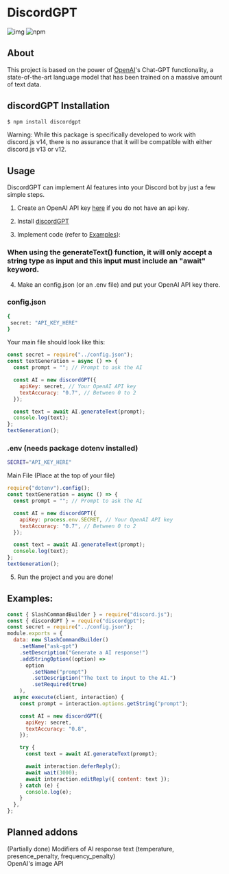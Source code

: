 # DiscordGPT

![img](https://img.shields.io/codacy/grade/333027d39cce490e83ac03cf5f0f1e9d?style=for-the-badge&logo=codacy)
![npm](https://img.shields.io/npm/v/discordgpt?style=for-the-badge)

## About

This project is based on the power of [OpenAI](https://beta.openai.com)'s Chat-GPT functionality, a state-of-the-art language model that has been trained on a massive amount of text data.

## discordGPT Installation

```bash
$ npm install discordgpt
```

Warning: While this package is specifically developed to work with discord.js v14, there is no assurance that it will be compatible with either discord.js v13 or v12.

## Usage

DiscordGPT can implement AI features into your Discord bot by just a few simple steps.

1. Create an OpenAI API key [here](https://beta.openai.com/account/api-keys) if you do not have an api key.

2. Install [discordGPT](#discordGPT-Installation)

3. Implement code (refer to [Examples](#examples)):

### When using the generateText() function, it will only accept a string type as input and this input must include an "await" keyword.

4. Make an config.json (or an .env file) and put your OpenAI API key there.

### config.json

```bash
{
 secret: "API_KEY_HERE"
}
```

Your main file should look like this:

```js
const secret = require("../config.json");
const textGeneration = async () => {
  const prompt = ""; // Prompt to ask the AI

  const AI = new discordGPT({
    apiKey: secret, // Your OpenAI API key
    textAccuracy: "0.7", // Between 0 to 2
  });

  const text = await AI.generateText(prompt);
  console.log(text);
};
textGeneration();
```

### .env (needs package dotenv installed)

```bash
SECRET="API_KEY_HERE"
```

Main File (Place at the top of your file)

```js
require("dotenv").config();
const textGeneration = async () => {
  const prompt = ""; // Prompt to ask the AI

  const AI = new discordGPT({
    apiKey: process.env.SECRET, // Your OpenAI API key
    textAccuracy: "0.7", // Between 0 to 2
  });

  const text = await AI.generateText(prompt);
  console.log(text);
};
textGeneration();
```

5. Run the project and you are done!

## Examples:

```js
const { SlashCommandBuilder } = require("discord.js");
const { discordGPT } = require("discordgpt");
const secret = require("../config.json");
module.exports = {
  data: new SlashCommandBuilder()
    .setName("ask-gpt")
    .setDescription("Generate a AI response!")
    .addStringOption((option) =>
      option
        .setName("prompt")
        .setDescription("The text to input to the AI.")
        .setRequired(true)
    ),
  async execute(client, interaction) {
    const prompt = interaction.options.getString("prompt");

    const AI = new discordGPT({
      apiKey: secret,
      textAccuracy: "0.8",
    });

    try {
      const text = await AI.generateText(prompt);

      await interaction.deferReply();
      await wait(3000);
      await interaction.editReply({ content: text });
    } catch (e) {
      console.log(e);
    }
  },
};
```

## Planned addons

(Partially done) Modifiers of AI response text (temperature, presence_penalty, frequency_penalty) \
OpenAI's image API
